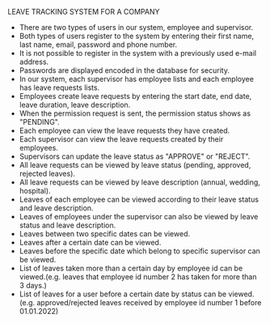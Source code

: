    LEAVE TRACKING SYSTEM FOR A COMPANY 
* There are two types of users in our system, employee and supervisor.
* Both types of users register to the system by entering their first name, last name, email, password and phone number.
* It is not possible to register in the system with a previously used e-mail address.
* Passwords are displayed encoded in the database for security.
* In our system, each supervisor has employee lists and each employee has leave requests lists.
* Employees create leave requests by entering the start date, end date, leave duration, leave description.
* When the permission request is sent, the permission status shows as "PENDING".
* Each employee can view the leave requests they have created.
* Each supervisor can view the leave requests created by their employees.
* Supervisors can update the leave status as "APPROVE" or "REJECT".
* All leave requests can be viewed by leave status (pending, approved, rejected leaves).
* All leave requests can be viewed by leave description (annual, wedding, hospital).
* Leaves of each employee can be viewed according to their leave status and leave description.
* Leaves of employees under the supervisor can also be viewed by leave status and leave description.
* Leaves between two specific dates can be viewed.
* Leaves after a certain date can be viewed.
* Leaves before the specific date which belong to specific supervisor can be viewed. 
* List of leaves taken more than a certain day by employee id can be viewed.(e.g. leaves that employee id number 2 has taken for more than 3 days.)
* List of leaves for a user before a certain date by status can be viewed.(e.g. approved/rejected leaves received by employee id number 1 before 01.01.2022)
